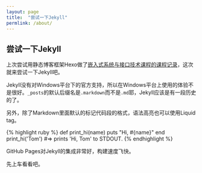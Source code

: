 ```yaml
---
layout: page
title:  "尝试一下Jekyll"
permlink: /about/
---
```


## 尝试一下Jekyll

上次尝试用静态博客框架Hexo做了[嵌入式系统与接口技术课程的课程记录](https://lightyears1998.github.io/gzhu-esit-course-record/)，这次就来尝试一下Jekyll吧。

Jekyll没有对Windows平台下的官方支持，所以在Windows平台上使用的体验不是很好。`_posts`的默认后缀名是`.markdown`而不是`.md`耶，Jekyll应该是有一段历史的了。

另外，除了Markdown里面默认的标记代码段的格式，语法高亮也可以使用Liquid tag。

{% highlight ruby %}
def print_hi(name)
  puts "Hi, #{name}"
end
print_hi('Tom')
#=> prints 'Hi, Tom' to STDOUT.
{% endhighlight %}

GitHub Pages对Jekyll的集成非常好，构建速度飞快。

先上车看看吧。
